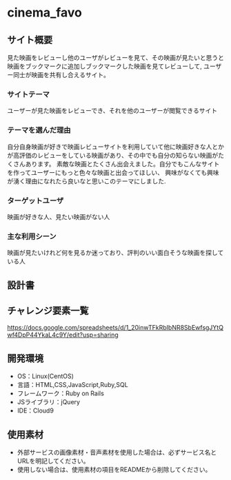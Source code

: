 # cinema_favo

## サイト概要
見た映画をレビューし他のユーザがレビューを見て、その映画が見たいと思うと映画をブックマークに追加しブックマークした映画を見てレビューして,
ユーザー同士が映画を共有し合えるサイト。

### サイトテーマ
ユーザーが見た映画をレビューでき、それを他のユーザーが閲覧できるサイト

### テーマを選んだ理由
自分自身映画が好きで映画レビューサイトを利用していて他に映画好きな人とかが高評価のレビューをしている映画があり、その中でも自分の知らない映画がたくさんあります。
素敵な映画とたくさん出会えました。自分でもこんなサイトを作ってユーザーにもっと色々な映画と出会ってほしい、
興味がなくても興味が湧く理由になれたら良いなと思いこのテーマにしました.


### ターゲットユーザ
映画が好きな人、見たい映画がない人

### 主な利用シーン
映画が見たいけれど何を見るか迷っており、評判のいい面白そうな映画を探している人

## 設計書


## チャレンジ要素一覧
<https://docs.google.com/spreadsheets/d/1_20inwTFkRbIbNR8SbEwfsgJYtQwf4DpP44YkaL4c9Y/edit?usp=sharing>

## 開発環境
- OS：Linux(CentOS)
- 言語：HTML,CSS,JavaScript,Ruby,SQL
- フレームワーク：Ruby on Rails
- JSライブラリ：jQuery
- IDE：Cloud9

## 使用素材
- 外部サービスの画像素材・音声素材を使用した場合は、必ずサービス名とURLを明記してください。
- 使用しない場合は、使用素材の項目をREADMEから削除してください。